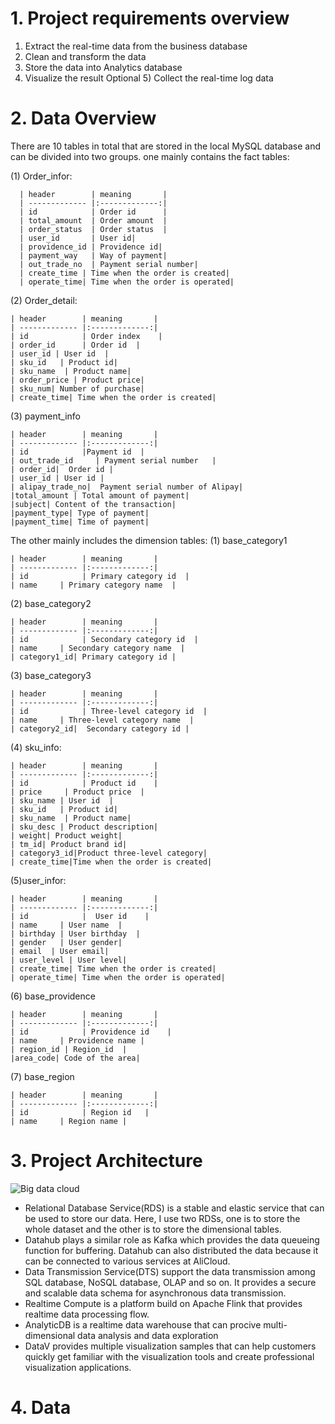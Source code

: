 # 1. Project requirements overview
1) Extract the real-time data from the business database
2) Clean and transform the data
3) Store the data into Analytics database
4) Visualize the result
Optional 5) Collect the real-time log data

# 2. Data Overview
There are 10 tables in total that are stored in the local MySQL database and can be divided into two groups.
one mainly contains the fact tables:

(1) Order_infor: 

      | header        | meaning       |
      | ------------- |:-------------:| 
      | id            | Order id      |
      | total_amount  | Order amount  |   
      | order_status  | Order status  |  
      | user_id       | User id|
      | providence_id | Providence id|
      | payment_way   | Way of payment|
      | out_trade_no  | Payment serial number|
      | create_time | Time when the order is created|
      | operate_time| Time when the order is operated|

(2) Order_detail:

    | header        | meaning       |
    | ------------- |:-------------:| 
    | id            | Order index    |
    | order_id      | Order id  |   
    | user_id | User id  |  
    | sku_id   | Product id|
    | sku_name  | Product name|
    | order_price | Product price|
    | sku_num| Number of purchase|
    | create_time| Time when the order is created|


(3) payment_info

    | header        | meaning       |
    | ------------- |:-------------:| 
    | id            |Payment id  |
    | out_trade_id     | Payment serial number   | 
    | order_id|  Order id |
    | user_id | User id |
    | alipay_trade_no|  Payment serial number of Alipay|
    |total_amount | Total amount of payment|
    |subject| Content of the transaction| 
    |payment_type| Type of payment|
    |payment_time| Time of payment|



The other mainly includes the dimension tables:
(1) base_category1

    | header        | meaning       |
    | ------------- |:-------------:| 
    | id            | Primary category id  |
    | name     | Primary category name  |   

(2) base_category2

    | header        | meaning       |
    | ------------- |:-------------:| 
    | id            | Secondary category id  |
    | name     | Secondary category name  |
    | category1_id| Primary category id |

(3) base_category3

    | header        | meaning       |
    | ------------- |:-------------:| 
    | id            | Three-level category id  |
    | name     | Three-level category name  | 
    | category2_id|  Secondary category id |

(4) sku_info:

    | header        | meaning       |
    | ------------- |:-------------:| 
    | id            | Product id    |
    | price     | Product price  |   
    | sku_name | User id  |  
    | sku_id   | Product id|
    | sku_name  | Product name|
    | sku_desc | Product description|
    | weight| Product weight|
    | tm_id| Product brand id|
    | category3_id|Product three-level category|
    | create_time|Time when the order is created|


(5)user_infor:

    | header        | meaning       |
    | ------------- |:-------------:| 
    | id            |  User id    |
    | name     | User name  |   
    | birthday | User birthday  |  
    | gender   | User gender|
    | email  | User email|
    | user_level | User level|
    | create_time| Time when the order is created|
    | operate_time| Time when the order is operated|

(6) base_providence

    | header        | meaning       |
    | ------------- |:-------------:| 
    | id            | Providence id    |
    | name     | Providence name |   
    | region_id | Region_id  |
    |area_code| Code of the area|

(7) base_region


    | header        | meaning       |
    | ------------- |:-------------:| 
    | id            | Region id   |
    | name     | Region name |   


# 3. Project Architecture

![Big data cloud](https://user-images.githubusercontent.com/89432543/153072347-1765a87d-2aea-49c1-bd4b-5b1fef92fce9.png)

- Relational Database Service(RDS) is a stable and elastic service that can be used to store our data. Here, I use two RDSs, one is to store the whole dataset and the other is to store the dimensional tables.
- Datahub plays a similar role as Kafka which provides the data queueing function for buffering. Datahub can also distributed the data because it can be connected to various services at AliCloud.
- Data Transmission Service(DTS) support the data transmission among SQL database, NoSQL database, OLAP and so on. It provides a secure and scalable data schema for asynchronous data transmission.
- Realtime Compute is a platform build on Apache Flink that provides realtime data processing flow.
- AnalyticDB is a realtime data warehouse that can procive multi-dimensional data analysis and data exploration
- DataV provides multiple visualization samples that can help customers quickly get familiar with the visualization tools and create professional visualization applications.

# 4. Data 
